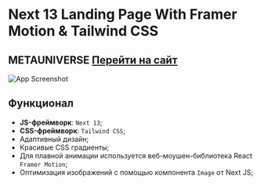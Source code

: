 # Next 13 Landing Page With Framer Motion & Tailwind CSS

## METAUNIVERSE [Перейти на сайт](https://metaverse-next13-uplerika.vercel.app/)

![App Screenshot](https://raw.githubusercontent.com/Uplerika/Landing-Page-Next13-FramerMotion/main/public/Meta-Next13.gif)

## Функционал

- **JS-фреймворк**: `Next 13`;
- **CSS-фреймворк**: `Tailwind CSS`;
- Адаптивный дизайн;
- Красивые CSS градиенты;
- Для плавной анимации используется веб-моушен-библиотека React `Framer Motion`;
- Оптимизация изображений с помощью компонента `Image` от Next JS;
